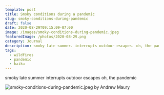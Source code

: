 ```yaml
---
template: post
title: Smoky conditions during a pandemic
slug: smoky-conditions-during-pandemic
draft: false
date: 2020-08-29T09:15:09-07:00
image: /images/smoky-conditions-during-pandemic.jpeg
featuredImage: /photos/2020-08-29.png
category: Journal
description: smoky late summer. interrupts outdoor escapes. oh, the pandemic.
tags:
  - wildfires
  - pandemic
  - haiku
---
```

smoky late summer
interrupts outdoor escapes
oh, the pandemic

![smoky-conditions-during-pandemic.jpeg by Andrew Maury](/images/smoky-conditions-during-pandemic.jpeg)
